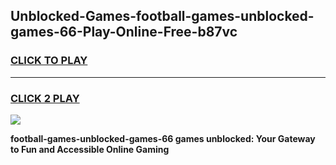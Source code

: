 
## Unblocked-Games-football-games-unblocked-games-66-Play-Online-Free-b87vc
<h3>
<a href="https://premium76.site?title=football-games-unblocked-games-66&ref=26A">CLICK TO PLAY</a></h3>
<hr>

<h3>
<a href="https://premium76.site?title=football-games-unblocked-games-66&ref=26A">CLICK 2 PLAY</a>
  
</h3>

<a href="https://premium76.site?title=football-games-unblocked-games-66&ref=26A"><img src="https://clearcache.store/games.png"></a>


**football-games-unblocked-games-66 games unblocked: Your Gateway to Fun and Accessible Online Gaming**
